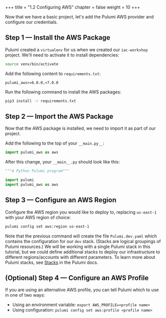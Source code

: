 +++
title = "1.2 Configuring AWS"
chapter = false
weight = 10
+++

Now that we have a basic project, let's add the Pulumi AWS provider and configure our credentials.

## Step 1 &mdash; Install the AWS Package

Pulumi created a `virtualenv` for us when we created our `iac-workshop` project. We'll need to activate it to install dependencies:

```bash
source venv/bin/activate
```

Add the following content to `requirements.txt`:

```text
pulumi_aws>=6.0.0,<7.0.0
```

Run the following command to install the AWS packages:

```bash
pip3 install -r requirements.txt
```

## Step 2 &mdash; Import the AWS Package

Now that the AWS package is installed, we need to import it as part of our project.

Add the following to the top of your `__main.py__`:

```python
import pulumi_aws as aws
```

After this change, your `__main__.py` should look like this:

```python
"""A Python Pulumi program"""

import pulumi
import pulumi_aws as aws
```

## Step 3 &mdash; Configure an AWS Region

Configure the AWS region you would like to deploy to, replacing `us-east-1` with your AWS region of choice:

```bash
pulumi config set aws:region us-east-1
```

Note that the previous command will create the file `Pulumi.dev.yaml` which contains the configuration for our `dev` stack. (Stacks are logical groupings of Pulumi resources.) We will be working with a single Pulumi stack in this tutorial, but we could define additional stacks to deploy our infrastructure to different regions/accounts with different parameters. To learn more about Pulumi stacks, see [Stacks](https://www.pulumi.com/docs/intro/concepts/stack/) in the Pulumi docs.

## (Optional) Step 4 &mdash; Configure an AWS Profile

If you are using an alternative AWS profile, you can tell Pulumi which to use in one of two ways:

* Using an environment variable: `export AWS_PROFILE=<profile name>`
* Using configuration: `pulumi config set aws:profile <profile name>`
